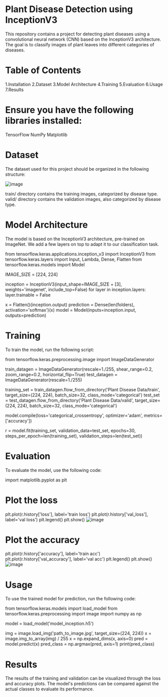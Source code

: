 # Plant Disease Detection using InceptionV3

This repository contains a project for detecting plant diseases using a convolutional neural network (CNN) based on the InceptionV3 architecture. The goal is to classify images of plant leaves into different categories of diseases.

# Table of Contents
1.Installation
2.Dataset
3.Model Architecture
4.Training
5.Evaluation
6.Usage
7.Results

# Ensure you have the following libraries installed:

TensorFlow
NumPy
Matplotlib

# Dataset
The dataset used for this project should be organized in the following structure:

![image](https://github.com/Kavin302004/Leaf_disease_Detection/assets/140266232/390e81b1-1b8f-48c4-9e42-25e98cb5d350)


train/ directory contains the training images, categorized by disease type.
valid/ directory contains the validation images, also categorized by disease type.

# Model Architecture
The model is based on the InceptionV3 architecture, pre-trained on ImageNet. We add a few layers on top to adapt it to our classification task.

from tensorflow.keras.applications.inception_v3 import InceptionV3
from tensorflow.keras.layers import Input, Lambda, Dense, Flatten
from tensorflow.keras.models import Model

IMAGE_SIZE = [224, 224]

inception = InceptionV3(input_shape=IMAGE_SIZE + [3], weights='imagenet', include_top=False)
for layer in inception.layers:
    layer.trainable = False

x = Flatten()(inception.output)
prediction = Dense(len(folders), activation='softmax')(x)
model = Model(inputs=inception.input, outputs=prediction)

# Training
To train the model, run the following script:

from tensorflow.keras.preprocessing.image import ImageDataGenerator

train_datagen = ImageDataGenerator(rescale=1./255, shear_range=0.2, zoom_range=0.2, horizontal_flip=True)
test_datagen = ImageDataGenerator(rescale=1./255)

training_set = train_datagen.flow_from_directory('Plant Disease Data/train', target_size=(224, 224), batch_size=32, class_mode='categorical')
test_set = test_datagen.flow_from_directory('Plant Disease Data/valid', target_size=(224, 224), batch_size=32, class_mode='categorical')

model.compile(loss='categorical_crossentropy', optimizer='adam', metrics=['accuracy'])

r = model.fit(training_set, validation_data=test_set, epochs=30, steps_per_epoch=len(training_set), validation_steps=len(test_set))
# Evaluation
To evaluate the model, use the following code:


import matplotlib.pyplot as plt

# Plot the loss
plt.plot(r.history['loss'], label='train loss')
plt.plot(r.history['val_loss'], label='val loss')
plt.legend()
plt.show()
![image](https://github.com/Kavin302004/Leaf_disease_Detection/assets/140266232/a9fd35bb-e2f4-4e34-bb18-d6093d89dcd8)

# Plot the accuracy
plt.plot(r.history['accuracy'], label='train acc')
plt.plot(r.history['val_accuracy'], label='val acc')
plt.legend()
plt.show()
![image](https://github.com/Kavin302004/Leaf_disease_Detection/assets/140266232/a1a0bee2-4839-4d96-8fb1-98c447e50d56)

# Usage
To use the trained model for prediction, run the following code:

from tensorflow.keras.models import load_model
from tensorflow.keras.preprocessing import image
import numpy as np

model = load_model('model_inception.h5')

img = image.load_img('path_to_image.jpg', target_size=(224, 224))
x = image.img_to_array(img) / 255
x = np.expand_dims(x, axis=0)
pred = model.predict(x)
pred_class = np.argmax(pred, axis=1)
print(pred_class)

# Results
The results of the training and validation can be visualized through the loss and accuracy plots. The model's predictions can be compared against the actual classes to evaluate its performance.
